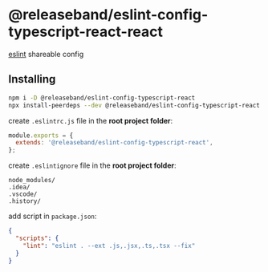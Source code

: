 # @releaseband/eslint-config-typescript-react-react

[eslint](https://github.com/eslint/eslint) shareable config

## Installing

```bash
npm i -D @releaseband/eslint-config-typescript-react
npx install-peerdeps --dev @releaseband/eslint-config-typescript-react
```

create `.eslintrc.js` file in the **root project folder**:

```js
module.exports = {
  extends: '@releaseband/eslint-config-typescript-react',
};
```

create `.eslintignore` file in the **root project folder**:

```text
node_modules/
.idea/
.vscode/
.history/
```

add script in `package.json`:

```json
{
  "scripts": {
    "lint": "eslint . --ext .js,.jsx,.ts,.tsx --fix"
  }
}
```
